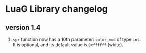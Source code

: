 # LuaG Library changelog

## version 1.4
1. `spr` function now has a 10th parameter: `color_mod` of type `int`.\
    It is optional, and its default value is `0xffffff` (white).
